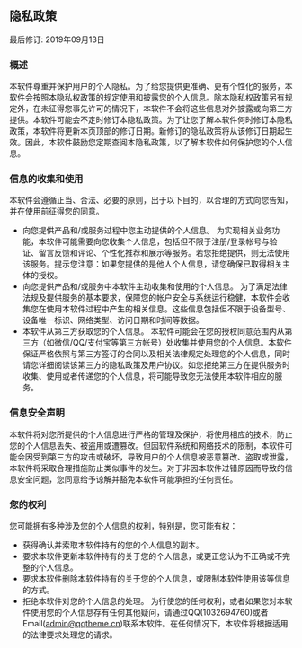 ## 隐私政策

最后修订: 2019年09月13日

### 概述
本软件尊重并保护用户的个人隐私。为了给您提供更准确、更有个性化的服务，本软件会按照本隐私权政策的规定使用和披露您的个人信息。除本隐私权政策另有规定外，在未征得您事先许可的情况下，本软件不会将这些信息对外披露或向第三方提供。本软件可能会不定时修订本隐私政策。为了让您了解本软件何时修订本隐私政策，本软件将更新本页顶部的修订日期。新修订的隐私政策将从该修订日期起生效。因此，本软件鼓励您定期查阅本隐私政策，以了解本软件如何保护您的个人信息。

### 信息的收集和使用
本软件会遵循正当、合法、必要的原则，出于以下目的，以合理的方式向您告知，并在使用前征得您的同意。
- 向您提供产品和/或服务过程中您主动提供的个人信息。
为实现相关业务功能，本软件可能需要向您收集个人信息，包括但不限于注册/登录帐号与验证、留言反馈和评论、个性化推荐和展示等服务。若您拒绝提供，则无法使用该服务。提示您注意：如果您提供的是他人个人信息，请您确保已取得相关主体的授权。
- 向您提供产品和/或服务中本软件主动收集和使用的个人信息。
为了满足法律法规及提供服务的基本要求，保障您的帐户安全与系统运行稳健，本软件会收集您在使用本软件过程中产生的相关信息。这些信息包括但不限于设备型号、设备唯一标识、网络类型、访问日期和时间等数据。
- 本软件从第三方获取您的个人信息。
本软件可能会在您的授权同意范围内从第三方（如微信/QQ/支付宝等第三方帐号）处收集并使用您的个人信息。本软件保证严格依照与第三方签订的合同以及相关法律规定处理您的个人信息，同时请您详细阅读该第三方的隐私政策及用户协议。如您拒绝第三方在提供服务时收集、使用或者传递您的个人信息，将可能导致您无法使用本软件相应的服务。

### 信息安全声明
本软件将对您所提供的个人信息进行严格的管理及保护，将使用相应的技术，防止您的个人信息丢失、被盗用或遭篡改。但因软件系统和网络技术的限制，本软件可能会因受到第三方的攻击或破坏，导致用户的个人信息被恶意篡改、盗取或泄露，本软件将采取合理措施防止类似事件的发生。对于非因本软件过错原因而导致的信息安全问题，您同意给予谅解并豁免本软件可能承担的任何责任。 

### 您的权利
您可能拥有多种涉及您的个人信息的权利，特别是，您可能有权：
- 获得确认并索取本软件持有的您的个人信息的副本。
- 要求本软件更新本软件持有的关于您的个人信息，或更正您认为不正确或不完整的个人信息。
- 要求本软件删除本软件持有的关于您的个人信息，或限制本软件使用该等信息的方式。
- 拒绝本软件对您的个人信息的处理。
为行使您的任何权利，或者如果您对本软件使用您的个人信息存有任何其他疑问，请通过QQ(1032694760)或者Email([admin@qqtheme.cn](mailto:admin@qqtheme.cn))联系本软件。在任何情况下，本软件将根据适用的法律要求处理您的请求。
